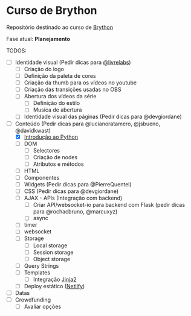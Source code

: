 # Curso de Brython

Repositório destinado ao curso de [Brython](https://github.com/brython-dev/brython)

Fase atual: **Planejamento**

TODOS:
- [ ] Identidade visual (Pedir dicas para [@livrelabs](https://twitter.com/LivreLabs))
  - [ ] Criação do logo
  - [ ] Definição da paleta de cores
  - [ ] Criação da thumb para os vídeos no youtube
  - [ ] Criação das transições usadas no OBS
  - [ ] Abertura dos vídeos da série
    - [ ] Definição do estilo
    - [ ] Musica de abertura
  - [ ] Identidade visual das páginas (Pedir dicas para @devgiordane)
- [ ] Conteúdo (Pedir dicas para @lucianoratamero, @jsbueno, @davidkwast)
  - [x] [Introdução ao Python](https://youtu.be/yTQDbqmv8Ho)
  - [ ] DOM
    - [ ] Selectores
    - [ ] Criação de nodes
    - [ ] Atributos e métodos
  - [ ] HTML
  - [ ] Componentes
  - [ ] Widgets (Pedir dicas para @PierreQuentel)
  - [ ] CSS (Pedir dicas para @devgiordane)
  - [ ] AJAX - APIs (Integração com backend)
    - [ ] Criar API/websocket-io para backend com Flask (pedir dicas para @rochacbruno, @marcuxyz)
    - [ ] async
  - [ ] timer
  - [ ] websocket
  - [ ] Storage
    - [ ] Local storage
    - [ ] Session storage
    - [ ] Object storage
  - [ ] Query Strings
  - [ ] Templates
    - [ ] Integração [Jinja2](https://jinja.palletsprojects.com/en/2.11.x/)
  - [ ] Deploy estático ([Netlify](https://www.netlify.com/))
- [ ] Datas
- [ ] Crowdfunding
  - [ ] Avaliar opções
